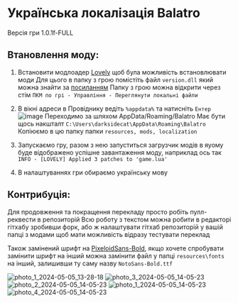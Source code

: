 # Українська локалізація Balatro

Версія гри 1.0.1f-FULL

## Втановлення моду:

1) Встановити модлоадер [Lovely](https://github.com/ethangreen-dev/lovely-injector) щоб була можливість встановлювати моди
   Для цього в папку з грою помістіть файл `version.dll` який можна знайти за [посиланням](https://github.com/ethangreen-dev/lovely-injector/releases)
   Папку з грою можна відкрити через стім `ПКМ по грі - Управління - Переглянути локальні файли`

2) В вікні адреси в Провіднику ведіть `%appdata%` та натисніть `Ентер`
  ![image](https://github.com/darksidecat/balatro_ukrainian/assets/58224121/b62748a8-3bba-4f95-9e86-77e71adae61d)
  Переходимо за шляхом AppData/Roaming/Balatro
  Має бути щось накшталт `C:\Users\darksidecat\AppData\Roaming\Balatro`
  Копіюємо в цю папку папки `resources, mods, localization`

3) Запускаємо гру, разом з нею запуститься загрузчик модів в яуому буде відображено успішне завантаження моду, наприклад ось так
  ```INFO - [LOVELY] Applied 3 patches to 'game.lua'```

4) В налаштуваннях гри обираємо українську мову

## Контрибуція:
  Для продовження та покращення перекладу просто робіть пулл-реквести в репозиторій
  Всю роботу з текстом можна робити в редакторі гітхабу зробивши форк, або ж  налаштувати гітхаб репозиторій у вашій папці з модами щоб мати можливість відразу тестувати переклад


Також замінений шрифт на [PixeloidSans-Bold](https://ggbot.itch.io/pixeloid-font), якщо хочете спробувати замінити шрифт на інший
можна замінити файл у папці `resources\fonts` на інший, залишивши ту саму назву `NotoSans-Bold.ttf`

![photo_1_2024-05-05_13-28-18](https://github.com/darksidecat/balatro_ukrainian/assets/58224121/3deb5332-c60a-41c8-b20b-2a97293eec65)
![photo_3_2024-05-05_14-05-23](https://github.com/darksidecat/balatro_ukrainian/assets/58224121/59cd1d43-f84a-4aad-a649-5a93e12bf815)
![photo_2_2024-05-05_14-05-23](https://github.com/darksidecat/balatro_ukrainian/assets/58224121/ab731823-a83d-4d56-bc28-6aafea76b21f)
![photo_1_2024-05-05_14-05-23](https://github.com/darksidecat/balatro_ukrainian/assets/58224121/a763b072-4f38-4940-aa66-1ea073af3d14)
![photo_4_2024-05-05_14-05-23](https://github.com/darksidecat/balatro_ukrainian/assets/58224121/89052fa1-0adf-4de0-ae1e-cb28123c4d0b)
